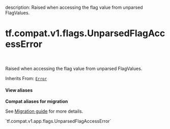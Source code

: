description: Raised when accessing the flag value from unparsed FlagValues.

<div itemscope itemtype="http://developers.google.com/ReferenceObject">
<meta itemprop="name" content="tf.compat.v1.flags.UnparsedFlagAccessError" />
<meta itemprop="path" content="Stable" />
</div>

# tf.compat.v1.flags.UnparsedFlagAccessError

<!-- Insert buttons and diff -->

<table class="tfo-notebook-buttons tfo-api nocontent" align="left">

</table>



Raised when accessing the flag value from unparsed FlagValues.

Inherits From: [`Error`](../../../../tf/compat/v1/flags/Error.md)

<section class="expandable">
  <h4 class="showalways">View aliases</h4>
  <p>
<b>Compat aliases for migration</b>
<p>See
<a href="https://www.tensorflow.org/guide/migrate">Migration guide</a> for
more details.</p>
<p>`tf.compat.v1.app.flags.UnparsedFlagAccessError`</p>
</p>
</section>

<!-- Placeholder for "Used in" -->


